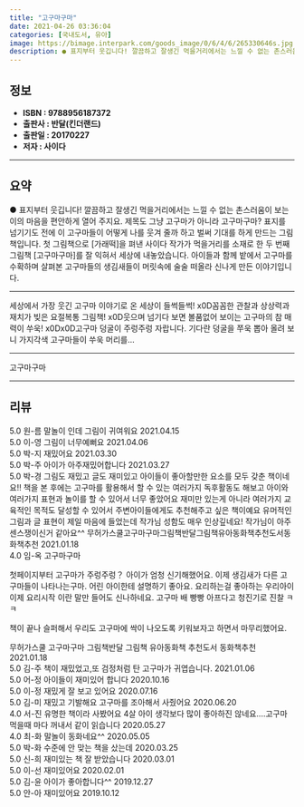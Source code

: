 ```yaml
---
title: "고구마구마"
date: 2021-04-26 03:36:04
categories: [국내도서, 유아]
image: https://bimage.interpark.com/goods_image/0/6/4/6/265330646s.jpg
description: ● 표지부터 웃깁니다! 깔끔하고 잘생긴 먹을거리에서는 느낄 수 없는 촌스러움이 보는 이의 마음을 편안하게 열어 주지요. 제목도 그냥 고구마가 아니라 고구마구마? 표지를 넘기기도 전에 이 고구마들이 어떻게 나를 웃겨 줄까 하고 벌써 기대를 하게 만드는 그림책입니다. 첫 그림책으로 [가래
---
```


## **정보**

- **ISBN : 9788956187372**
- **출판사 : 반달(킨더랜드)**
- **출판일 : 20170227**
- **저자 : 사이다**

------



## **요약**

●  표지부터 웃깁니다! 깔끔하고 잘생긴 먹을거리에서는 느낄 수 없는 촌스러움이 보는 이의 마음을 편안하게 열어 주지요. 제목도 그냥 고구마가 아니라 고구마구마? 표지를 넘기기도 전에 이 고구마들이 어떻게 나를 웃겨 줄까 하고 벌써 기대를 하게 만드는 그림책입니다. 첫 그림책으로 [가래떡]을 펴낸 사이다 작가가 먹을거리를 소재로 한 두 번째 그림책 [고구마구마]를 잘 익혀서 세상에 내놓았습니다. 아이들과 함께 밭에서 고구마를 수확하며 살펴본 고구마들의 생김새들이 머릿속에 술술 떠올라 신나게 만든 이야기입니다.

------

세상에서 가장 웃긴 고구마 이야기로 온 세상이 들썩들썩!  x0D꼼꼼한 관찰과 상상력과 재치가 빚은 요절복통 그림책! x0D웃으며 넘기다 보면 볼품없어 보이는 고구마의 참 매력이 쑤욱! x0Dx0D고구마 덩굴이 주렁주렁 자랍니다. 기다란 덩굴을 쭈욱 뽑아 올려 보니 가지각색 고구마들이 쑤욱 머리를... 

------


고구마구마 

------


## **리뷰** 

5.0 원-름 말놀이 인데 그림이 귀여워요 2021.04.15 <br/>5.0 이-영 그림이 너무예뻐요 2021.04.06 <br/>5.0 박-지 재밌어요 2021.03.30 <br/>5.0 박-주 아이가 아주재밌어합니다 2021.03.27 <br/>5.0 박-경 그림도 재밌고 글도 재미있고 아이들이 좋아할만한 요소를 모두 갖춘 책이네요!!
책을 본 후에는 고구마를 활용해서 할 수 있는 여러가지 독후활동도 해보고 아이와 여러가지 표현과 놀이를 할 수 있어서 너무 좋았어요
재미만 있는게 아니라 여러가지 교육적인 목적도 달성할 수 있어서 주변아이들에게도 추천해주고 싶은 책이예요 유머적인 그림과 글 표현이 제일 마음에 들었는데 작가님 성함도 매우 인상깊네요!
작가님이 아주 센스쟁이신거 같아요^^
무허가스쿨고구마구마그림책반달그림책유아동화책추천도서동화책추천 2021.01.18 <br/>4.0 임-옥 고구마구마

첫페이지부터 고구마가 주렁주렁？ 아이가 엄청 신기해했어요.
이제 생김새가 다른 고구마들이 나타나는구마.
어린 아이한테 설명하기 좋아요.
요리하는걸 좋아하는 우리아이
이제 요리시작 이란 말만 들어도 신나하네요.
고구마 배 빵빵 아프다고 청진기로 진찰 ㅋㅋ 

책이 끝나 슬퍼해서 우리도 고구마에 싹이 나오도록 키워보자고 하면서 마무리했어요.


무허가스쿨 고구마구마 그림책반달 그림책 유아동화책 추천도서 동화책추천
 2021.01.18 <br/>5.0 김-주 책이 재밌었고,또 검정처럼 탄 고구마가
귀엽습니다. 2021.01.06 <br/>5.0 어-정 아이들이 재미있어 합니다 2020.10.16 <br/>5.0 이-정 재밌게 잘 보고 있어요 2020.07.16 <br/>5.0 김-미 재밌고 기발해요 고구마를 조아해서 사줬어요 2020.06.20 <br/>4.0 서-진 유명한 책이라 사봤어요 4살 아이 생각보다 많이 좋아하진 않네요....고구마 먹을때 마다 꺼내서 같이 읽습니다  2020.05.27 <br/>4.0 최-화 말놀이 동화네요^^ 2020.05.05 <br/>5.0 박-화 수준에 안 맞는 책을 샀는데 2020.03.25 <br/>5.0 신-희 재미있는 책 잘 받았습니다 2020.03.01 <br/>5.0 이-선 재미있어요 2020.02.01 <br/>5.0 김-윤 아이가 좋아합니다^^ 2019.12.27 <br/>5.0 안-아 재미있어요 2019.10.12 <br/>